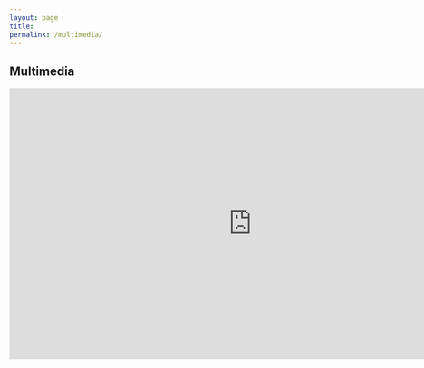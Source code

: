 ```yaml
---
layout: page
title: 
permalink: /multimedia/
---
```


## Multimedia

<iframe width="853" height="480" src="https://www.youtube.com/embed/B8ofWFx525s" frameborder="0" allowfullscreen></iframe>
